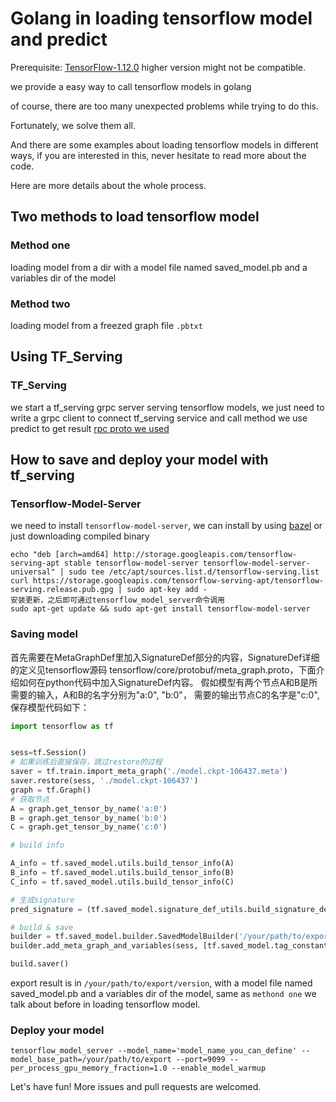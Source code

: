 # Golang in loading tensorflow model  and predict

Prerequisite: [TensorFlow-1.12.0](https://github.com/tensorflow/tensorflow/tree/v1.12.0) higher version might not be compatible.


we provide a easy way to call tensorflow models in golang

of course, there are too many unexpected problems while trying to do this. 

Fortunately, we solve them all.

And there are some examples about loading tensorflow models in different ways, if you are interested in this, never hesitate to read more about the code.

Here are more details about the whole process.

## Two methods to load tensorflow model

### Method one  

loading model from a dir with a model file named saved_model.pb and a variables dir of the model

### Method two

loading model from a freezed graph file `.pbtxt`

## Using TF_Serving

### TF_Serving

we start a tf_serving grpc server serving tensorflow models, we just need to write a grpc client to connect tf_serving service and call method we use predict to get result
   [rpc proto we used](http://github.com/bigchange/go-pro/tensorflow_serving/prediction_service.proto)  

## How to save and deploy your model with tf_serving

### Tensorflow-Model-Server

we need to install `tensorflow-model-server`, we can install by using [bazel](https://github.com/tensorflow/serving.git) or just downloading compiled binary 

```把Serving的发行URI添加为package源
echo "deb [arch=amd64] http://storage.googleapis.com/tensorflow-serving-apt stable tensorflow-model-server tensorflow-model-server-universal" | sudo tee /etc/apt/sources.list.d/tensorflow-serving.list
curl https://storage.googleapis.com/tensorflow-serving-apt/tensorflow-serving.release.pub.gpg | sudo apt-key add -
安装更新，之后即可通过tensorflow_model_server命令调用
sudo apt-get update && sudo apt-get install tensorflow-model-server
```

### Saving model

首先需要在MetaGraphDef里加入SignatureDef部分的内容，SignatureDef详细的定义见tensorflow源码 tensorflow/core/protobuf/meta_graph.proto，下面介绍如何在python代码中加入SignatureDef内容。
假如模型有两个节点A和B是所需要的输入，A和B的名字分别为"a:0", "b:0"， 需要的输出节点C的名字是"c:0",  保存模型代码如下：

```python
import tensorflow as tf


sess=tf.Session()  
# 如果训练后直接保存，跳过restore的过程  
saver = tf.train.import_meta_graph('./model.ckpt-106437.meta')
saver.restore(sess, './model.ckpt-106437')
graph = tf.Graph()
# 获取节点
A = graph.get_tensor_by_name('a:0')
B = graph.get_tensor_by_name('b:0')
C = graph.get_tensor_by_name('c:0')

# build info

A_info = tf.saved_model.utils.build_tensor_info(A)
B_info = tf.saved_model.utils.build_tensor_info(B)
C_info = tf.saved_model.utils.build_tensor_info(C)

# 生成signature
pred_signature = (tf.saved_model.signature_def_utils.build_signature_def(inputs={'A': A_info, 'B': B_info}, outputs={'C':C_info}, method_name=tf.saved_model.signature_constants.PREDICT_METHOD_NAME))

# build & save
builder = tf.saved_model.builder.SavedModelBuilder('/your/path/to/export/version') # version为代表版本的正整数
builder.add_meta_graph_and_variables(sess, [tf.saved_model.tag_constants.SERVING], signature_def_map={'your_name': pred_signature}, main_op=tf.tables_initializer(), strip_default_attrs=True)

build.saver()
```

export result is in `/your/path/to/export/version`, with a model file named saved_model.pb and a variables dir of the model, same as `methond one` we talk about before in loading tensorflow model.

### Deploy your model

```tensorflow_model_server --model_name='model_name_you_can_define' --model_base_path=/your/path/to/export --port=9099 --per_process_gpu_memory_fraction=1.0 --enable_model_warmup```

Let's have fun! More issues and pull requests are welcomed.
